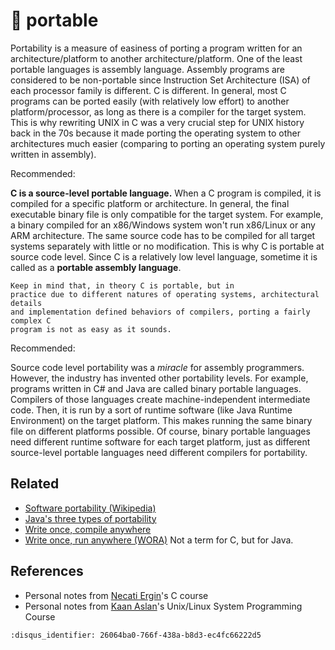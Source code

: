 # 👜 portable

Portability is a measure of easiness of porting a program written for an
architecture/platform to another architecture/platform. One of the least
portable languages is assembly language. Assembly programs are considered to be
non-portable since Instruction Set Architecture (ISA) of each processor family
is different. C is different. In general, most C programs can be ported easily
(with relatively low effort) to another platform/processor, as long as there is
a compiler for the target system. This is why rewriting UNIX in C was a very
crucial step for UNIX history back in the 70s because it made porting the
operating system to other architectures much easier (comparing to porting an
operating system purely written in assembly).

Recommended: [](../history.md)

**C is a source-level portable language.** When a C program is compiled, it is
compiled for a specific platform or architecture. In general, the final
executable binary file is only compatible for the target system. For example, a
binary compiled for an x86/Windows system won't run x86/Linux or any ARM
architecture. The same source code has to be compiled for all target systems
separately with little or no modification. This is why C is portable at source
code level. Since C is a relatively low level language, sometime it is called as
a **portable assembly language**.

```{warning}
Keep in mind that, in theory C is portable, but in
practice due to different natures of operating systems, architectural details
and implementation defined behaviors of compilers, porting a fairly complex C
program is not as easy as it sounds.
```

Recommended: [](middle-low-level.md)

Source code level portability was a *miracle* for assembly programmers. However,
the industry has invented other portability levels. For example, programs
written in C# and Java are called binary portable languages. Compilers of those
languages create machine-independent intermediate code. Then, it is run by a
sort of runtime software (like Java Runtime Environment) on the target platform.
This makes running the same binary file on different platforms possible. Of
course, binary portable languages need different runtime software for each
target platform, just as different source-level portable languages need
different compilers for portability.

## Related

- [Software portability
  (Wikipedia)](https://en.wikipedia.org/wiki/Software_portability)
- [Java's three types of
  portability](https://www.infoworld.com/article/2076944/java-s-three-types-of-portability.html)
- [Write once, compile
  anywhere](https://en.wikipedia.org/wiki/Write_once,_compile_anywhere)
- [Write once, run anywhere (WORA)](https://en.wikipedia.org/wiki/Write_once,_compile_anywhere)
  Not a term for C, but for Java.

## References

- Personal notes from [Necati Ergin](https://github.com/necatiergin)'s C course
- Personal notes from [Kaan Aslan](https://csystem.org/)'s Unix/Linux System
  Programming Course

```{disqus}
:disqus_identifier: 26064ba0-766f-438a-b8d3-ec4fc66222d5
```
